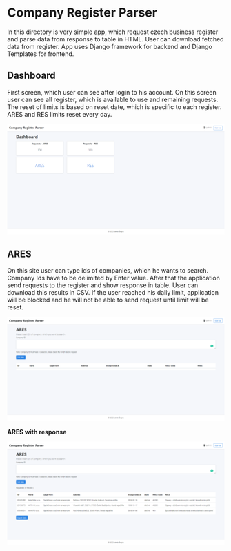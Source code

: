 # Company Register Parser

In this directory is very simple app, which request czech business register and parse data from response to table in HTML. User can download fetched data from register. App uses Django framework for backend and Django Templates for frontend. 

## Dashboard
First screen, which user can see after login to his account. On this screen user can see all register, which is available to use and remaining requests. The reset of limits is based on reset date, which is specific to each register. ARES and RES limits reset every day.

![Dashboard](https://github.com/skapis/appscreenshots/blob/main/Company%20Register/Dashboard.png)


## ARES
On this site user can type ids of companies, which he wants to search. Company Ids have to be delimited by Enter value. After that the application send requests to the register and show response in table. User can download this results in CSV. If the user reached his daily limit, application will be blocked and he will not be able to send request until limit will be reset.

![Ares - blank](https://github.com/skapis/appscreenshots/blob/main/Company%20Register/Ares%20-%20blank.png)

**ARES with response**

![Ares with response](https://github.com/skapis/appscreenshots/blob/main/Company%20Register/Ares%20with%20response.png)

